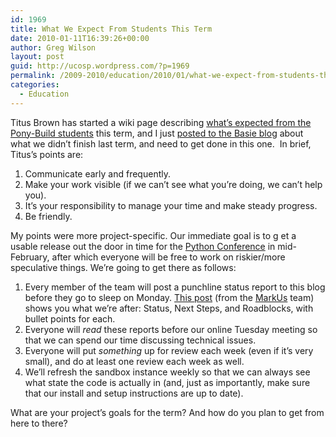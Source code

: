 ```yaml
---
id: 1969
title: What We Expect From Students This Term
date: 2010-01-11T16:39:26+00:00
author: Greg Wilson
layout: post
guid: http://ucosp.wordpress.com/?p=1969
permalink: /2009-2010/education/2010/01/what-we-expect-from-students-this-term/
categories:
  - Education
---
```

Titus Brown has started a wiki page describing [what&#8217;s expected from the Pony-Build students](http://wiki.github.com/ctb/pony-build/studentexpectations) this term, and I just [posted to the Basie blog](http://blog.basieproject.org/?p=1693) about what we didn&#8217;t finish last term, and need to get done in this one.  In brief, Titus&#8217;s points are:

  1. Communicate early and frequently.
  2. Make your work visible (if we can&#8217;t see what you&#8217;re doing, we can&#8217;t help you).
  3. It&#8217;s your responsibility to manage your time and make steady progress.
  4. Be friendly.

My points were more project-specific. Our immediate goal is to g et a usable release out the door in time for the [Python Conference](http://us.pycon.org/2010/about/) in mid-February, after which everyone will be free to work on riskier/more speculative things. We&#8217;re going to get there as follows:

  1. Every member of the team will post a punchline status report to this blog before they go to sleep on Monday. [This post](http://blog.markusproject.org/?p=517) (from the [MarkUs](http://markusproject.org/) team) shows you what we’re after: Status, Next Steps, and Roadblocks, with bullet points for each.
  2. Everyone will _read_ these reports before our online Tuesday meeting so that we can spend our time discussing technical issues.
  3. Everyone will put _something_ up for review each week (even if it’s very small), and do at least one review each week as well.
  4. We’ll refresh the sandbox instance weekly so that we can always see what state the code is actually in (and, just as importantly, make sure that our install and setup instructions are up to date).

What are your project&#8217;s goals for the term? And how do you plan to get from here to there?